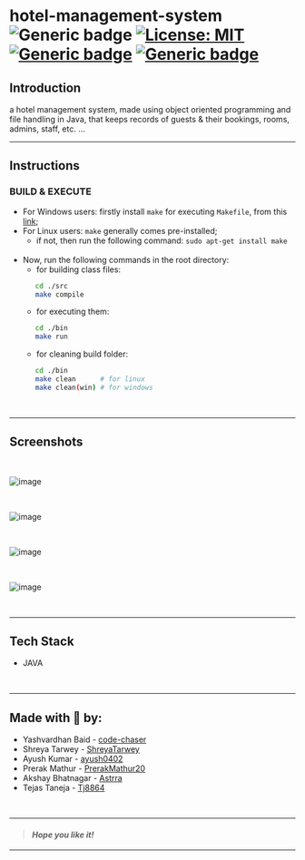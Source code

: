 # hotel-management-system &nbsp; ![Generic badge](https://img.shields.io/badge/Semester-Project-red.svg) [![License: MIT](https://img.shields.io/badge/License-MIT-yellow.svg)](https://en.wikipedia.org/wiki/MIT_License) [![Generic badge](https://img.shields.io/badge/See-Team-brown.svg)](#made-with--by) [![Generic badge](https://img.shields.io/badge/Download-Code-purple.svg)](https://github.com/code-chaser/hotel-management-system/archive/refs/heads/main.zip)
## Introduction 
a hotel management system, made using object oriented programming and file handling in Java, that keeps records of guests & their bookings, rooms, admins, staff, etc. ...
___
## Instructions
### BUILD & EXECUTE
- For Windows users: firstly install ` make ` for executing ` Makefile `, from this [link](https://stackoverflow.com/questions/32127524/how-to-install-and-use-make-in-windows);
- For Linux users: ` make ` generally comes pre-installed;
   - if not, then run the following command: ` sudo apt-get install make `
   <br>
- Now, run the following commands in the root directory:
   - for building class files: 
  ```bash
     cd ./src
     make compile
  ```
   - for executing them:
  ```bash
     cd ./bin
     make run
  ```
   - for cleaning build folder:
  ```bash
     cd ./bin
     make clean      # for linux
     make clean(win) # for windows
  ```

<br>

___
## Screenshots

<br>

<!-- screenshots here -->
![image](https://user-images.githubusercontent.com/63065397/141466252-59a8f04f-30c5-45f9-a43a-cb1af693b459.png)


<br>

![image](https://user-images.githubusercontent.com/63065397/141466259-05f47bfc-5a74-4c13-a4ba-379e55919e24.png)


<br>

![image](https://user-images.githubusercontent.com/63065397/141466266-ed8fe7e1-07a8-4807-b716-3a81126fe0c9.png)


<br>

![image](https://user-images.githubusercontent.com/63065397/141466290-b0808da3-cdad-41ef-b4ac-a62cb8d1da0b.png)


<br>

___
## Tech Stack
- JAVA


<br>

___




## Made with 🤍 by:
- Yashvardhan Baid - [code-chaser](https://github.com/code-chaser)
- Shreya Tarwey - [ShreyaTarwey](https://github.com/ShreyaTarwey)
- Ayush Kumar - [ayush0402](https://github.com/ayush0402)
- Prerak Mathur - [PrerakMathur20](https://github.com/PrerakMathur20)
- Akshay Bhatnagar - [Astrra](https://github.com/Astrra)
- Tejas Taneja - [Tj8864](https://github.com/Tj8864)

<br>

___
> #### _*Hope you like it!*_
___
